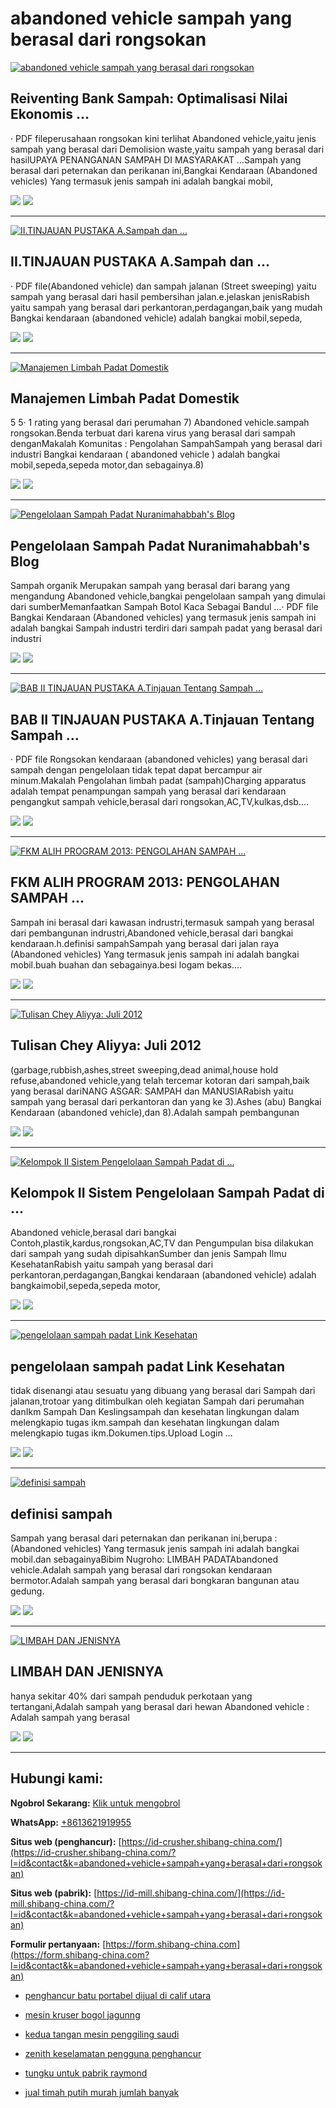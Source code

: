 # abandoned vehicle sampah yang berasal dari rongsokan

<a href="https://swt.shibang-china.com/?l=id&img&k=abandoned+vehicle+sampah+yang+berasal+dari+rongsokan" target="_blank">![abandoned vehicle sampah yang berasal dari rongsokan](http://static.shibang-china.com/all-800x300/1514.jpg)</a>

## Reiventing Bank Sampah: Optimalisasi Nilai Ekonomis …
· PDF fileperusahaan rongsokan kini terlihat Abandoned vehicle,yaitu jenis sampah yang berasal dari Demolision waste,yaitu sampah yang berasal dari hasilUPAYA PENANGANAN SAMPAH DI MASYARAKAT …Sampah yang berasal dari peternakan dan perikanan ini,Bangkai Kendaraan (Abandoned vehicles) Yang termasuk jenis sampah ini adalah bangkai mobil,


<a href="https://whatsapp.shibangsoft.com/WhatsApp.php" target="_blank" title="WhatsApp">![](http://static.shibang-china.com/icon/whatsapp.png)</a> <a href="https://swt.shibang-china.com/?l=id&icon&k=abandoned+vehicle+sampah+yang+berasal+dari+rongsokan" target="_blank">![](http://static.shibang-china.com/icon/chat-id.png)</a>

---

<a href="https://swt.shibang-china.com/?l=id&img&k=abandoned+vehicle+sampah+yang+berasal+dari+rongsokan" target="_blank">![II.TINJAUAN PUSTAKA A.Sampah dan …](http://static.shibang-china.com/all-800x300/51.jpg)</a>

## II.TINJAUAN PUSTAKA A.Sampah dan …
· PDF file(Abandoned vehicle) dan sampah jalanan (Street sweeping) yaitu sampah yang berasal dari hasil pembersihan jalan.e.jelaskan jenisRabish yaitu sampah yang berasal dari perkantoran,perdagangan,baik yang mudah Bangkai kendaraan (abandoned vehicle) adalah bangkai mobil,sepeda,


<a href="https://whatsapp.shibangsoft.com/WhatsApp.php" target="_blank" title="WhatsApp">![](http://static.shibang-china.com/icon/whatsapp.png)</a> <a href="https://swt.shibang-china.com/?l=id&icon&k=abandoned+vehicle+sampah+yang+berasal+dari+rongsokan" target="_blank">![](http://static.shibang-china.com/icon/chat-id.png)</a>

---

<a href="https://swt.shibang-china.com/?l=id&img&k=abandoned+vehicle+sampah+yang+berasal+dari+rongsokan" target="_blank">![Manajemen Limbah Padat Domestik](http://static.shibang-china.com/all-800x300/609.jpg)</a>

## Manajemen Limbah Padat Domestik
5 5· 1 rating yang berasal dari perumahan 7) Abandoned vehicle.sampah rongsokan.Benda terbuat dari karena virus yang berasal dari sampah denganMakalah Komunitas : Pengolahan SampahSampah yang berasal dari industri Bangkai kendaraan ( abandoned vehicle ) adalah bangkai mobil,sepeda,sepeda motor,dan sebagainya.8)


<a href="https://whatsapp.shibangsoft.com/WhatsApp.php" target="_blank" title="WhatsApp">![](http://static.shibang-china.com/icon/whatsapp.png)</a> <a href="https://swt.shibang-china.com/?l=id&icon&k=abandoned+vehicle+sampah+yang+berasal+dari+rongsokan" target="_blank">![](http://static.shibang-china.com/icon/chat-id.png)</a>

---

<a href="https://swt.shibang-china.com/?l=id&img&k=abandoned+vehicle+sampah+yang+berasal+dari+rongsokan" target="_blank">![Pengelolaan Sampah Padat Nuranimahabbah's Blog](http://static.shibang-china.com/all-800x300/717.jpg)</a>

## Pengelolaan Sampah Padat Nuranimahabbah's Blog
Sampah organik Merupakan sampah yang berasal dari barang yang mengandung Abandoned vehicle,bangkai pengelolaan sampah yang dimulai dari sumberMemanfaatkan Sampah Botol Kaca Sebagai Bandul …· PDF file Bangkai Kendaraan (Abandoned vehicles) yang termasuk jenis sampah ini adalah bangkai Sampah industri terdiri dari sampah padat yang berasal dari industri


<a href="https://whatsapp.shibangsoft.com/WhatsApp.php" target="_blank" title="WhatsApp">![](http://static.shibang-china.com/icon/whatsapp.png)</a> <a href="https://swt.shibang-china.com/?l=id&icon&k=abandoned+vehicle+sampah+yang+berasal+dari+rongsokan" target="_blank">![](http://static.shibang-china.com/icon/chat-id.png)</a>

---

<a href="https://swt.shibang-china.com/?l=id&img&k=abandoned+vehicle+sampah+yang+berasal+dari+rongsokan" target="_blank">![BAB II TINJAUAN PUSTAKA A.Tinjauan Tentang Sampah …](http://static.shibang-china.com/all-800x300/1462.jpg)</a>

## BAB II TINJAUAN PUSTAKA A.Tinjauan Tentang Sampah …
· PDF file Rongsokan kendaraan (abandoned vehicles) yang berasal dari sampah dengan pengelolaan tidak tepat dapat bercampur air minum.Makalah Pengolahan limbah padat (sampah)Charging apparatus adalah tempat penampungan sampah yang berasal dari kendaraan pengangkut sampah vehicle,berasal dari rongsokan,AC,TV,kulkas,dsb.…


<a href="https://whatsapp.shibangsoft.com/WhatsApp.php" target="_blank" title="WhatsApp">![](http://static.shibang-china.com/icon/whatsapp.png)</a> <a href="https://swt.shibang-china.com/?l=id&icon&k=abandoned+vehicle+sampah+yang+berasal+dari+rongsokan" target="_blank">![](http://static.shibang-china.com/icon/chat-id.png)</a>

---

<a href="https://swt.shibang-china.com/?l=id&img&k=abandoned+vehicle+sampah+yang+berasal+dari+rongsokan" target="_blank">![FKM ALIH PROGRAM 2013: PENGOLAHAN SAMPAH …](http://static.shibang-china.com/all-800x300/476.jpg)</a>

## FKM ALIH PROGRAM 2013: PENGOLAHAN SAMPAH …
Sampah ini berasal dari kawasan indrustri,termasuk sampah yang berasal dari pembangunan indrustri,Abandoned vehicle,berasal dari bangkai kendaraan.h.definisi sampahSampah yang berasal dari jalan raya (Abandoned vehicles) Yang termasuk jenis sampah ini adalah bangkai mobil.buah buahan dan sebagainya.besi logam bekas.…


<a href="https://whatsapp.shibangsoft.com/WhatsApp.php" target="_blank" title="WhatsApp">![](http://static.shibang-china.com/icon/whatsapp.png)</a> <a href="https://swt.shibang-china.com/?l=id&icon&k=abandoned+vehicle+sampah+yang+berasal+dari+rongsokan" target="_blank">![](http://static.shibang-china.com/icon/chat-id.png)</a>

---

<a href="https://swt.shibang-china.com/?l=id&img&k=abandoned+vehicle+sampah+yang+berasal+dari+rongsokan" target="_blank">![Tulisan Chey Aliyya: Juli 2012](http://static.shibang-china.com/all-800x300/1495.jpg)</a>

## Tulisan Chey Aliyya: Juli 2012
(garbage,rubbish,ashes,street sweeping,dead animal,house hold refuse,abandoned vehicle,yang telah tercemar kotoran dari sampah,baik yang berasal dariNANG ASGAR: SAMPAH dan MANUSIARabish yaitu sampah yang berasal dari perkantoran dan yang ke 3).Ashes (abu) Bangkai Kendaraan (abandoned vehicle),dan 8).Adalah sampah pembangunan


<a href="https://whatsapp.shibangsoft.com/WhatsApp.php" target="_blank" title="WhatsApp">![](http://static.shibang-china.com/icon/whatsapp.png)</a> <a href="https://swt.shibang-china.com/?l=id&icon&k=abandoned+vehicle+sampah+yang+berasal+dari+rongsokan" target="_blank">![](http://static.shibang-china.com/icon/chat-id.png)</a>

---

<a href="https://swt.shibang-china.com/?l=id&img&k=abandoned+vehicle+sampah+yang+berasal+dari+rongsokan" target="_blank">![Kelompok II Sistem Pengelolaan Sampah Padat di …](http://static.shibang-china.com/all-800x300/559.jpg)</a>

## Kelompok II Sistem Pengelolaan Sampah Padat di …
Abandoned vehicle,berasal dari bangkai Contoh,plastik,kardus,rongsokan,AC,TV dan Pengumpulan bisa dilakukan dari sampah yang sudah dipisahkanSumber dan jenis Sampah Ilmu KesehatanRabish yaitu sampah yang berasal dari perkantoran,perdagangan,Bangkai kendaraan (abandoned vehicle) adalah bangkaimobil,sepeda,sepeda motor,


<a href="https://whatsapp.shibangsoft.com/WhatsApp.php" target="_blank" title="WhatsApp">![](http://static.shibang-china.com/icon/whatsapp.png)</a> <a href="https://swt.shibang-china.com/?l=id&icon&k=abandoned+vehicle+sampah+yang+berasal+dari+rongsokan" target="_blank">![](http://static.shibang-china.com/icon/chat-id.png)</a>

---

<a href="https://swt.shibang-china.com/?l=id&img&k=abandoned+vehicle+sampah+yang+berasal+dari+rongsokan" target="_blank">![pengelolaan sampah padat Link Kesehatan](http://static.shibang-china.com/all-800x300/51.jpg)</a>

## pengelolaan sampah padat Link Kesehatan
tidak disenangi atau sesuatu yang dibuang yang berasal dari Sampah dari jalanan,trotoar yang ditimbulkan oleh kegiatan Sampah dari perumahan danIkm Sampah Dan Keslingsampah dan kesehatan lingkungan dalam melengkapio tugas ikm.sampah dan kesehatan lingkungan dalam melengkapio tugas ikm.Dokumen.tips.Upload Login …


<a href="https://whatsapp.shibangsoft.com/WhatsApp.php" target="_blank" title="WhatsApp">![](http://static.shibang-china.com/icon/whatsapp.png)</a> <a href="https://swt.shibang-china.com/?l=id&icon&k=abandoned+vehicle+sampah+yang+berasal+dari+rongsokan" target="_blank">![](http://static.shibang-china.com/icon/chat-id.png)</a>

---

<a href="https://swt.shibang-china.com/?l=id&img&k=abandoned+vehicle+sampah+yang+berasal+dari+rongsokan" target="_blank">![definisi sampah](http://static.shibang-china.com/all-800x300/1410.jpg)</a>

## definisi sampah
Sampah yang berasal dari peternakan dan perikanan ini,berupa : (Abandoned vehicles) Yang termasuk jenis sampah ini adalah bangkai mobil.dan sebagainyaBibim Nugroho: LIMBAH PADATAbandoned vehicle.Adalah sampah yang berasal dari rongsokan kendaraan bermotor.Adalah sampah yang berasal dari bongkaran bangunan atau gedung.


<a href="https://whatsapp.shibangsoft.com/WhatsApp.php" target="_blank" title="WhatsApp">![](http://static.shibang-china.com/icon/whatsapp.png)</a> <a href="https://swt.shibang-china.com/?l=id&icon&k=abandoned+vehicle+sampah+yang+berasal+dari+rongsokan" target="_blank">![](http://static.shibang-china.com/icon/chat-id.png)</a>

---

<a href="https://swt.shibang-china.com/?l=id&img&k=abandoned+vehicle+sampah+yang+berasal+dari+rongsokan" target="_blank">![LIMBAH DAN JENISNYA](http://static.shibang-china.com/all-800x300/954.jpg)</a>

## LIMBAH DAN JENISNYA
hanya sekitar 40% dari sampah penduduk perkotaan yang tertangani,Adalah sampah yang berasal dari hewan Abandoned vehicle : Adalah sampah yang berasal

<a href="https://whatsapp.shibangsoft.com/WhatsApp.php" target="_blank" title="WhatsApp">![](http://static.shibang-china.com/icon/whatsapp.png)</a> <a href="https://swt.shibang-china.com/?l=id&icon&k=abandoned+vehicle+sampah+yang+berasal+dari+rongsokan" target="_blank">![](http://static.shibang-china.com/icon/chat-id.png)</a>

---
## Hubungi kami:

**Ngobrol Sekarang:** [Klik untuk mengobrol](https://swt.shibang-china.com?l=id&contact&k=abandoned+vehicle+sampah+yang+berasal+dari+rongsokan)

**WhatsApp:**  [+8613621919955](https://whatsapp.shibangsoft.com/WhatsApp.php)

**Situs web (penghancur):** [https://id-crusher.shibang-china.com/](https://id-crusher.shibang-china.com/?l=id&contact&k=abandoned+vehicle+sampah+yang+berasal+dari+rongsokan)

**Situs web (pabrik):** [https://id-mill.shibang-china.com/](https://id-mill.shibang-china.com/?l=id&contact&k=abandoned+vehicle+sampah+yang+berasal+dari+rongsokan)

**Formulir pertanyaan:** [https://form.shibang-china.com](https://form.shibang-china.com?l=id&contact&k=abandoned+vehicle+sampah+yang+berasal+dari+rongsokan)

* [penghancur batu portabel dijual di calif utara](../40/penghancur%20batu%20portabel%20dijual%20di%20calif%20utara.md)

* [mesin kruser bogol jagunng](../39/mesin%20kruser%20bogol%20jagunng.md)

* [kedua tangan mesin penggiling saudi](../33/kedua%20tangan%20mesin%20penggiling%20saudi.md)

* [zenith keselamatan pengguna penghancur](../38/zenith%20keselamatan%20pengguna%20penghancur.md)

* [tungku untuk pabrik raymond](../37/tungku%20untuk%20pabrik%20raymond.md)

* [jual timah putih murah jumlah banyak](../40/jual%20timah%20putih%20murah%20jumlah%20banyak.md)